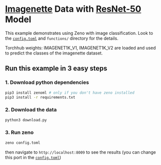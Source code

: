 # [Imagenette](https://github.com/fastai/imagenette) Data with [ResNet-50](https://pytorch.org/vision/main/models/generated/torchvision.models.resnet50.html) Model

This example demonstrates using Zeno with image classification.
Look to the [`config.toml`](config.toml) and `functions/` directory for the details.

Torchhub weights: IMAGENET1K_V1, IMAGENET1K_V2 are loaded and used to predict the classes of the imagenette dataset.

## Run this example in 3 easy steps

### 1. Download python dependencies

```bash
pip3 install zenoml # only if you don't have zeno installed
pip3 install -r requirements.txt
```

### 2. Download the data

```bash
python3 download.py
```

### 3. Run zeno

```bash
zeno config.toml
```

then navigate to `http://localhost:8009` to see the results (you can change this port in the [`config.toml`](config.toml))

